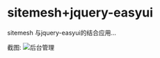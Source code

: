 sitemesh+jquery-easyui
===============
sitemesh 与jquery-easyui的结合应用...

截图:
![后台管理](https://raw.github.com/luowei/myopen-projects/master/sitemesh-easyui-demo/doc/img/background.png)


